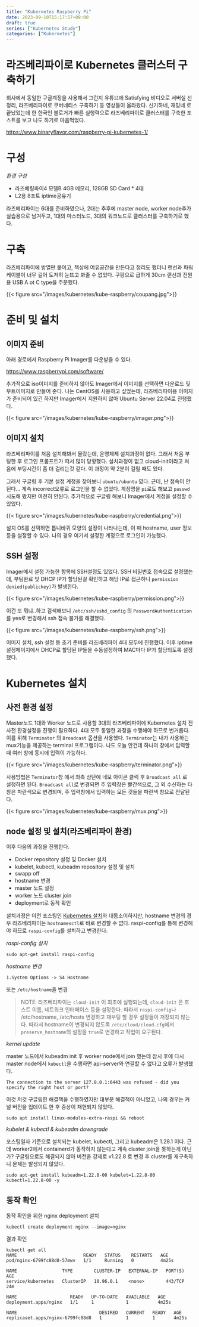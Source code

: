 ```yaml
---
title: "Kubernetes Raspberry Pi"
date: 2023-09-10T15:17:57+09:00
draft: true
series: ["Kubernetes Study"]
categories: ["Kubernetes"]
---
```


# 라즈베리파이로 Kubernetes 클러스터 구축하기

회사에서 동일한 구글계정을 사용해서 그런지 유튜브에 Satisfying 비디오로 서버실 선정리, 라즈베리파이로 쿠버네티스 구축하기 등 영상들이 올라왔다. 신기하네, 재밌네 로 끝났었는데 한 한국인 블로거가 빠른 실행력으로 라즈베리파이로 클러스터를 구축한 포스트를 보고 나도 하기로 마음먹었다.

https://www.binaryflavor.com/raspberry-pi-kubernetes-1/

# 구성

*환경 구성*
- 라즈베링파이4 모델B 4GB 메모리, 128GB SD Card * 4대
- L2용 8포트 iptime공유기

라즈베리파이는 6대를 준비하였으나, 2대는 추후에 master node, worker node추가 실습용으로 남겨두고, 1대의 마스터노드, 3대의 워크노드로 클러스터를 구축하기로 했다.

# 구축

라즈베리파이에 방열판 붙이고, 책상에 여유공간을 만든다고 정리도 했더니 랜선과 파워케이블이 너무 길어 도저히 눈뜨고 봐줄 수 없었다.
쿠팡으로 급하게 30cm 랜선과 전원용 USB A ot C type을 주문했다.

{{< figure src="/images/kubernetes/kube-raspberry/coupang.jpg">}}

# 준비 및 설치

## 이미지 준비
아래 경로에서 Raspberry Pi Imager를 다운받을 수 있다.

https://www.raspberrypi.com/software/

추가적으로 iso이미지를 준비하지 않아도 Imager에서 이미지를 선택하면 다운로드 및 부트이미지로 만들어 준다. 나는 CentOS를 사용하고 싶었는데, 라즈베리파이용 이미지가 준비되어 있긴 하지만 Imager에서 지원하지 않아 Ubuntu Server 22.04로 진행했다.

{{< figure src="/images/kubernetes/kube-raspberry/imager.png">}}

## 이미지 설치
라즈베리파이를 처음 설치해봐서 몰랐는데, 운영체제 설치과정이 없다. 그래서 처음 부팅한 후 로그인 프롬프트가 떠서 많이 당황했다. 설치과정이 없고 cloud-init이라고 처음에 부팅시간이 좀 더 걸리는것 같다. 이 과정이 약 2분이 걸릴 때도 있다. 

그래서 구글링 후 기본 설정 계정을 찾아보니 `ubuntu/ubuntu` 였다. 근데, 난 접속이 안된다... 계속 incorrect오류로 로그인을 할 수 없었다. 계정명을 `pi`로도 해보고 `passwd` 시도해 봤지만 여전히 안된다. 추가적으로 구글링 해보니 Imager에서 계정을 설정할 수 있었다.

{{< figure src="/images/kubernetes/kube-raspberry/credential.png">}}

설치 OS를 선택하면 톱니바퀴 모양의 설정이 나타나는데, 이 때 hostname, user 정보등을 설정할 수 있다. 나의 경우 여기서 설정한 계정으로 로그인이 가능했다.

## SSH 설정
Imager에서 설정 가능한 항목에 SSH설정도 있었다. SSH 비밀번호 접속으로 설정했는데, 부팅완료 및 DHCP IP가 할당된걸 확인하고 해당 IP로 접근하니 `permission denied(publickey)`가 발생한다. 

{{< figure src="/images/kubernetes/kube-raspberry/permission.png">}}

이건 또 뭐냐..하고 검색해보니 `/etc/ssh/sshd_config` 의 `PasswordAuthentication`를 yes로 변경해서 ssh 접속 불가를 해결했다.

{{< figure src="/images/kubernetes/kube-raspberry/ssh.png">}}

이미지 설치, ssh 설정 등 초기 준비를 라즈베리파이 4대 모두에 진행했다.
이후 iptime 설정페이지에서 DHCP로 할당된 IP들을 수동설정하여 MAC마다 IP가 할당되도록 설정했다.

# Kubernetes 설치

## 사전 환경 설정
Master노드 1대와 Worker 노드로 사용할 3대의 라즈베리파이에 Kubernetes 설치 전 사전 환경설정을 진행이 필요하다. 4대 모두 동일한 과정을 수행해야 하므로 번거롭다. 이를 위해 `Terminator` 의 `Broadcast` 옵션을 사용했다. `Terminator`는 내가 사용하는 mux기능을 제공하는 terminal 프로그램이다. 나도 오늘 안건데 하나의 창에서 입력할 때 여러 창에 동시에 입력이 가능하다.

{{< figure src="/images/kubernetes/kube-raspberry/terminator.png">}}

사용방법은 `Terminator`창 에서 좌측 상단에 네모 아이콘 클릭 후 `Broadcast all` 로 설정하면 된다. `Broadcast all`로 변경되면 주 입력창은 빨간색으로, 그 외 수신하는 타 창은 파란색으로 변경되며, 주 입력창에서 입력하는 모든 것들을 파란색 창으로 전달된다.

{{< figure src="/images/kubernetes/kube-raspberry/mux.png">}}


## node 설정 및 설치(라즈베리파이 환경)
이후 다음의 과정을 진행한다.
- Docker repository 설정 및 Docker 설치 
- kubelet, kubectl, kubeadm repository 설정 및 설치
- swapp off
- hostname 변경
- master 노드 설정
- worker 노드 cluster join
- deployment로 동작 확인

설치과정은 이전 포스팅인 [Kubernetes 설치](https://moo-woong.github.io/posts/kubernetes/kubernetes/)와 대동소이하지만, hostname 변경의 경우 라즈베리파이는 `hostnamesctl`로 바로 변경할 수 없다. raspi-config를 통해 변경해야 하므로 `raspi-config`를 설치하고 변경한다.

*raspi-config 설치*
```
sudo apt-get install raspi-config
```
*hostname 변경*
```
1.System Options -> S4 Hostname
``````
또는 `/etc/hostname`을 변경

> NOTE: 라즈베리파이는 `cloud-init` 이 최초에 실행되는데, `cloud-init` 은 호스트 이름, 네트워크 인터페이스 등을 설정한다. 따라서 `raspi-config`나 /etc/hostname, /etc/hosts 변경하고 재부팅 할 경우 설정들이 저장되지 않는다. 따라서 hostname이 변경되지 않도록 `/etc/cloud/cloud.cfg`에서 `preserve_hostname`의 설정을 `true`로 변경하고 작업이 요구된다.

*kernel update*

master 노드에서 kubeadm init 후 worker node에서 join 했는데 잠시 후에 다시 master node에서 `kubectl`을 수행하면 api-server와 연결할 수 없다고 오류가 발생했다. 

```
The connection to the server 127.0.0.1:6443 was refused - did you specify the right host or port?
```


이것 저것 구글링한 해결책을 수행하였지만 대부분 해결책이 아니었고,
나의 경우는 커널 버전을 업데이트 한 후 증상이 재현되지 않았다.
```
sudo apt install linux-modules-extra-raspi && reboot
```

*kubelet & kubectl & kubeadm downgrade*

포스팅일자 기준으로 설치되는 kubelet, kubectl, 그리고 kubeadm은 1.28.1 이다.
근데 worker2에서 containerd가 동작하지 않는다고 계속 cluster join을 못하는게 아닌가?
구글링으로도 해결되지 않아 버전을 강제로 v1.22.8 로 변경 후 cluster를 재구축하니 문제는 발생되지 않았다.
```
sudo apt-get install kubeadm=1.22.8-00 kubelet=1.22.8-00 kubectl=1.22.8-00 -y
```
## 동작 확인
동작 확인을 위한 nginx deployment 설치

```
kubectl create deployment nginx --image=nginx
```
결과 확인
```
kubectl get all
NAME                         READY   STATUS    RESTARTS   AGE
pod/nginx-6799fc88d8-57mwv   1/1     Running   0          4m25s

NAME                 TYPE        CLUSTER-IP   EXTERNAL-IP   PORT(S)   AGE
service/kubernetes   ClusterIP   10.96.0.1    <none>        443/TCP   24m

NAME                    READY   UP-TO-DATE   AVAILABLE   AGE
deployment.apps/nginx   1/1     1            1           4m25s

NAME                               DESIRED   CURRENT   READY   AGE
replicaset.apps/nginx-6799fc88d8   1         1         1       4m25s

```
